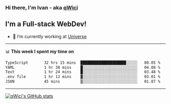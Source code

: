 ### Hi there, I'm Ivan - aka [qWici][website]

## I'm a Full-stack WebDev!
- 🔭 I’m currently working at [Universe][universe]

---

📊 **This week I spent my time on**
<!--START_SECTION:waka-->

```txt
TypeScript       32 hrs 15 mins  ████████████████████░░░░░   80.05 %
YAML             1 hr 38 mins    █░░░░░░░░░░░░░░░░░░░░░░░░   04.08 %
Text             1 hr 24 mins    █░░░░░░░░░░░░░░░░░░░░░░░░   03.48 %
.env file        1 hr 12 mins    ▓░░░░░░░░░░░░░░░░░░░░░░░░   03.01 %
JSON             45 mins         ▒░░░░░░░░░░░░░░░░░░░░░░░░   01.87 %
```

<!--END_SECTION:waka-->

---

[![qWici's GitHub stats](https://github-readme-stats.vercel.app/api?username=qWici)](https://github.com/qWici/github-readme-stats)

[website]: https://devkucher.com
[twitter]: https://twitter.com/KucherDev
[linkedin]: https://www.linkedin.com/in/ivankucher
[universe]: https://universeapps.limited
